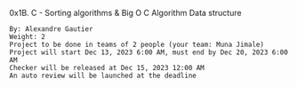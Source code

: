 0x1B. C - Sorting algorithms & Big O
C Algorithm Data structure

    By: Alexandre Gautier
    Weight: 2
    Project to be done in teams of 2 people (your team: Muna Jimale)
    Project will start Dec 13, 2023 6:00 AM, must end by Dec 20, 2023 6:00 AM
    Checker will be released at Dec 15, 2023 12:00 AM
    An auto review will be launched at the deadline
